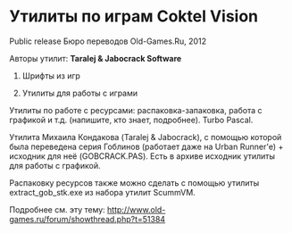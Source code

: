 ﻿# Утилиты по играм Coktel Vision

Public release
Бюро переводов Old-Games.Ru, 2012

Авторы утилит: **Taralej & Jabocrack Software**

1. Шрифты из игр

2. Утилиты для работы с играми

Утилиты по работе с ресурсами: распаковка-запаковка, работа с графикой и т.д. (напишите, кто знает, подробнее). Turbo Pascal.

Утилита Михаила Кондакова (Taralej & Jabocrack), с помощью которой была переведена серия Гоблинов (работает даже на Urban Runner'e) + исходник для неё (GOBCRACK.PAS). Есть в архиве исходник утилиты для работы с графикой.

Распаковку ресурсов также можно сделать с помощью утилиты extract_gob_stk.exe из набора утилит ScummVM.

Подробнее см. эту тему: http://www.old-games.ru/forum/showthread.php?t=51384